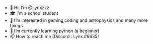 - 👋 Hi, I’m @Lynxzzz
- 🎓 I'm a school student 
- 👀 I’m interested in gaming,coding and astrophysics and many more things
- 🌱 I’m currently learning python (a beginner) 
- 📫 How to reach me (Discord : Lynx.#6635)

<!---
Lynxzzz/Lynxzzz is a ✨ special ✨ repository because its `README.md` (this file) appears on your GitHub profile.
You can click the Preview link to take a look at your changes.
--->
